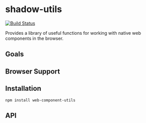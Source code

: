 # shadow-utils

[![Build Status](https://travis-ci.org/driftio/web-component-utils.svg?branch=master)](https://travis-ci.org/driftio/web-component-utils)

Provides a library of useful functions for working with native web components in the browser.

## Goals

## Browser Support

## Installation

```
npm install web-component-utils
```

## API

